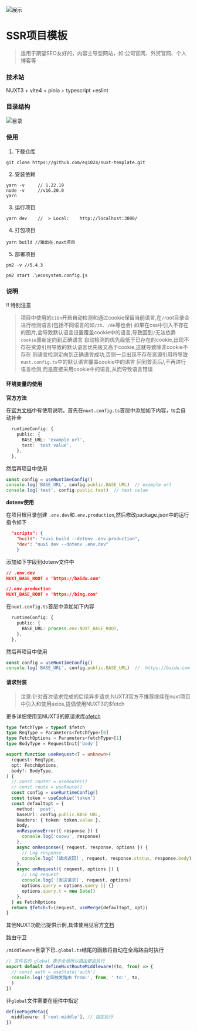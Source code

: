 ![展示](https://pic-1300230199.cos.ap-guangzhou.myqcloud.com/NewPic/%E5%BE%AE%E4%BF%A1%E6%88%AA%E5%9B%BE_20230508175551.png)
# SSR项目模板
> 适用于期望SEO友好的，内容主导型网站，如:公司官网、外贸官网、个人博客等
### 技术站
NUXT3 + vite4 + pinia + typescript +eslint

### 目录结构

![目录](https://pic-1300230199.cos.ap-guangzhou.myqcloud.com/2023/202304231052644.png)

### 使用

1. 下载仓库

```shell
git clone https://github.com/eq1024/nuxt-template.git
```

2. 安装依赖

```shell
yarn -v 	// 1.22.19
node -v		//v16.20.0
yarn
```

3. 运行项目

```shell
yarn dev	//  > Local:    http://localhost:3000/ 
```

4. 打包项目

```shell
yarn build //输出在.nuxt项目
```

5. 部署项目

```shell
pm2 -v //5.4.3

pm2 start .\ecosystem.config.js

```

### 说明
!! 特别注意
> 项目中使用的`i18n`开启自动检测和通过cookie保留当前语言,在`/`root目录会进行检测语言(包括不同语言的如`/zh`、`/de`等也会)
> 如果在css中引入不存在的图片,会导致默认语言设置覆盖cookie中的语言,导致回到`/`无法依靠`cookie`重新定向到正确语言
> 自动检测的优先级低于已存在的cookie,出现不存在资源引用导致的默认语言优先级又高于cookie,这就导致除非cookie不存在
> 则语言检测定向到正确语言成功,否则一旦出现不存在资源引用将导致`nuxt.config.ts`中的默认语言覆盖cookie中的语言
> 回到首页后/,不再进行语言检测,而是直接采用cookie中的语言,从而导致语言错误


#### 环境变量的使用

**官方方法**

在[官方文档](https://nuxt.com.cn/docs/migration/runtime-config#runtime-config)中有使用说明，首先在`nuxt.config.ts`首层中添加如下内容，ts会自动补全

```ts
  runtimeConfig: {
    public: {
      BASE_URL: 'example url',
      test: 'test value',
    },
  },
```

然后再项目中使用

```ts
const config = useRuntimeConfig()
console.log('BASE_URL', config.public.BASE_URL)	 // example url
console.log('test', config.public.test)	 // test value
```

**dotenv使用**

在项目根目录创建 `.env.dev`和`.env.production`,然后修改package.json中的运行指令如下

```json
  "scripts": {
    "build": "nuxi build --dotenv .env.production",
    "dev": "nuxi dev --dotenv .env.dev"
  	}
```

添加如下字段到dotenv文件中

```json
// .env.dev
NUXT_BASE_ROOT = 'https://baidu.com'

//.env.production
NUXT_BASE_ROOT = 'https://bing.com'
```

在`nuxt.config.ts`首层中添加如下内容

```ts
  runtimeConfig: {
    public: {
      BASE_URL: process.env.NUXT_BASE_ROOT,
    },
  },
```

然后再项目中使用

```ts
const config = useRuntimeConfig()
console.log('BASE_URL', config.public.BASE_URL)	 //  https://baidu.com 或 https://bing.com
```

#### 请求封装

> 注意:针对首次请求完成的后续异步请求,NUXT3官方不推荐继续在nuxt项目中引入和使用axios,提倡使用NUXT3的$fetch

更多详细使用见NUXT3的原请求库[ofetch](https://github.com/unjs/ofetch)

```ts
type fetchType = typeof $fetch
type ReqType = Parameters<fetchType>[0]
type FetchOptions = Parameters<fetchType>[1]
type BodyType = RequestInit['body']

export function useRequest<T = unknown>(
  request: ReqType,
  opt: FetchOptions,
  body?: BodyType,
) {
  // const router = useRouter()
  // const route = useRoute()
  const config = useRuntimeConfig()
  const token = useCookie('token')
  const defaultopt = {
    method: 'post',
    baseUrl: config.public.BASE_URL,
    Headers: { token: token.value },
    body,
    onResponseError({ response }) {
      console.log('cuowu', response)
    },
    async onResponse({ request, response, options }) {
      // Log response
      console.log('[请求返回]', request, response.status, response.body)
    },
    async onRequest({ request, options }) {
      // Log request
      console.log('[发送请求]', request, options)
      options.query = options.query || {}
      options.query.t = new Date()
    },
  } as FetchOptions
  return $fetch<T>(request, useMerge(defaultopt, opt))
}
```

其他NUXT功能已提供示例,具体使用见官方[文档](https://nuxt.com/)



路由守卫

`/middleware`目录下已`.global.ts`结尾的函数将自动在全局路由时执行

```ts
// 文件名的 global 表示全局所以路由都会执行
export default defineNuxtRouteMiddleware((to, from) => {
  // const auth = useState('auth')
  console.log('全局触发路由 from:', from, ' to:', to,
  )
})
```

非`global`文件需要在组件中指定

```ts
definePageMeta({
  middleware: ['root-middle'], // 指定执行
})
```



